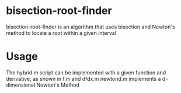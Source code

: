 # bisection-root-finder
bisection-root-finder is an algorithm that uses bisection and Newton's method to locate a root within a given interval

# Usage
The hybrid.m script can be implemented with a given function and derivative, as shown in f.m and dfdx.m 
newtond.m implements a d-dimensional Newton's Method
